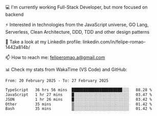 💻 I'm currently working Full-Stack Developer, but more focused on backend

⚡ Interested in technologies from the JavaScript universe, GO Lang, Serverless, Clean Architecture, DDD, TDD and other design patterns

👥 Take a look at my LinkedIn profile: linkedin.com/in/felipe-romao-1442a814b/

📫 How to reach me: feliperomao.a@gmail.com

📊 Check my stats from WakaTime (VS Code) and GitHub:

<!--START_SECTION:waka-->

```txt
From: 20 February 2025 - To: 27 February 2025

TypeScript   36 hrs 56 mins  ██████████████████████░░░   88.28 %
JavaScript   1 hr 27 mins    █░░░░░░░░░░░░░░░░░░░░░░░░   03.47 %
JSON         1 hr 26 mins    █░░░░░░░░░░░░░░░░░░░░░░░░   03.42 %
Other        35 mins         ▒░░░░░░░░░░░░░░░░░░░░░░░░   01.42 %
Bash         35 mins         ▒░░░░░░░░░░░░░░░░░░░░░░░░   01.42 %
```

<!--END_SECTION:waka-->
